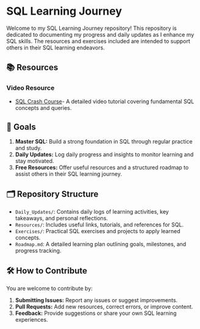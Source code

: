 # SQL Learning Journey

Welcome to my SQL Learning Journey repository! This repository is dedicated to documenting my progress and daily updates as I enhance my SQL skills. The resources and exercises included are intended to support others in their SQL learning endeavors.

## 📚 Resources

### Video Resource
- [SQL Crash Course](https://www.youtube.com/watch?v=On9eSN3F8w0&t=1000s)- A detailed video tutorial covering fundamental SQL concepts and queries.

## 🚀 Goals

1. **Master SQL:** Build a strong foundation in SQL through regular practice and study.
2. **Daily Updates:** Log daily progress and insights to monitor learning and stay motivated.
3. **Free Resources:** Offer useful resources and a structured roadmap to assist others in their SQL learning journey.

## 🗂 Repository Structure

- `Daily_Updates/`: Contains daily logs of learning activities, key takeaways, and personal reflections.
- `Resources/`: Includes useful links, tutorials, and references for SQL.
- `Exercises/`: Practical SQL exercises and projects to apply learned concepts.
- `Roadmap.md`: A detailed learning plan outlining goals, milestones, and progress tracking.

## 🛠 How to Contribute

You are welcome to contribute by:
1. **Submitting Issues:** Report any issues or suggest improvements.
2. **Pull Requests:** Add new resources, correct errors, or improve content.
3. **Feedback:** Provide suggestions or share your own SQL learning experiences.
